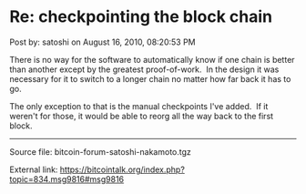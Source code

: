 # Re: checkpointing the block chain

Post by: satoshi on August 16, 2010, 08:20:53 PM

There is no way for the software to automatically know if one chain is better than another except by the greatest proof-of-work. &nbsp;In the design it was necessary for it to switch to a longer chain no matter how far back it has to go.

The only exception to that is the manual checkpoints I've added. &nbsp;If it weren't for those, it would be able to reorg all the way back to the first block.

---

Source file: bitcoin-forum-satoshi-nakamoto.tgz

External link: https://bitcointalk.org/index.php?topic=834.msg9816#msg9816
